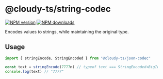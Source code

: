# @cloudy-ts/string-codec

[![NPM version](https://img.shields.io/npm/v/@cloudy-ts/string-codec/latest.svg)](https://www.npmjs.com/package/@cloudy-ts/string-codec)
[![NPM downloads](https://img.shields.io/npm/dm/@cloudy-ts/string-codec.svg)](https://www.npmjs.com/package/@cloudy-ts/string-codec)

Encodes values to strings, while maintaining the original type.

## Usage

```ts
import { stringEncode, StringEncoded } from "@cloudy-ts/json-codec"

const text = stringEncode(7777n) // typeof text === StringEncoded<BigInt>
console.log(text) // "7777"
```
